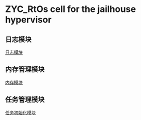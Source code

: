 # ZYC_RtOs cell for the jailhouse hypervisor

## 日志模块
[日志模块](./docs/log.md)
## 内存管理模块
[内存模块](./docs/mem.md)
## 任务管理模块
[任务初始化模块](./docs/task-init.md)